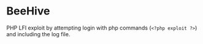 # BeeHive

PHP LFI exploit by attempting login with php commands (`<?php exploit ?>`) and including the log file.
